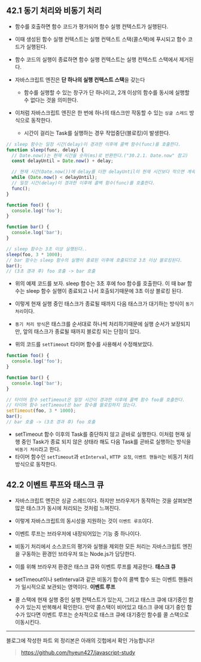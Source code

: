 ## 42.1 동기 처리와 비동기 처리

- 함수를 호출하면 함수 코드가 평가되어 함수 실행 컨텍스트가 실행된다.
- 이때 생성된 함수 실행 컨텍스트는 실행 컨텍스트 스택(콜스택)에 푸시되고 함수 코드가 실행된다.
- 함수 코드의 실행이 종료하면 함수 실행 컨텍스트는 실행 컨텍스트 스택에서 제거된다.

- 자바스크립트 엔진은 **단 하나의 실행 컨텍스트 스택**을 갖는다
  - 함수를 실행할 수 있는 창구가 단 하나이고, 2개 이상의 함수를 동시에 실행할 수 없다는 것을 의미한다.

- 이처럼 자바스크립트 엔진은 한 번에 하나의 태스크만 작동할 수 있는 ```싱글 스레드``` 방식으로 동작한다.
  - 시간이 걸리는 Task를 실행하는 경우 작업중단(블로킹)이 발생한다.

```js
// sleep 함수는 일정 시간(delay)이 경과한 이후에 콜백 함수(func)를 호출한다.
function sleep(func, delay) {
  // Date.now()는 현재 시간을 숫자(ms)로 반환한다.("30.2.1. Date.now" 참고)
  const delayUntil = Date.now() + delay;

  // 현재 시간(Date.now())에 delay를 더한 delayUntil이 현재 시간보다 작으면 계속 반복한다.
  while (Date.now() < delayUntil);
  // 일정 시간(delay)이 경과한 이후에 콜백 함수(func)를 호출한다.
  func();
}

function foo() {
  console.log('foo');
}

function bar() {
  console.log('bar');
}

// sleep 함수는 3초 이상 실행된다..
sleep(foo, 3 * 1000);
// bar 함수는 sleep 함수의 실행이 종료된 이후에 호출되므로 3초 이상 블로킹된다.
bar();
// (3초 경과 후) foo 호출 -> bar 호출
```
- 위의 예제 코드를 보자.
sleep 함수는 3초 후에 foo 함수를 호출한다. 이 때 bar 함수는 sleep 함수 실행이 종료되고 나서 호출되기때문에 3초 이상 블로킹 된다.
- 이렇게 현재 실행 중인 태스크가 종료될 때까지 다음 태스크가 대기하는 방식이 ```동기처리```이다.
- ```동기 처리 방식```은 태스크를 순서대로 하나씩 처리하기때문에 실행 순서가 보장되지만, 앞의 태스크가 종료될 때까지 블로킹 되는 단점이 있다.

- 위의 코드를 ```setTimeout``` 타이머 함수를 사용해서 수정해보았다.

```js
function foo() {
  console.log('foo');
}

function bar() {
  console.log('bar');
}

// 타이머 함수 setTimeout은 일정 시간이 경과한 이후에 콜백 함수 foo를 호출한다.
// 타이머 함수 setTimeout은 bar 함수를 블로킹하지 않는다.
setTimeout(foo, 3 * 1000);
bar();
// bar 호출 -> (3초 경과 후) foo 호출
```
- setTimeout 함수 이후의 Task를 중단하지 않고 곧바로 실행한다. 이처럼 현재 실행 중인 Task가 종료 되지 않은 상태라 해도 다음 Task를 곧바로 실행하는 방식을 ```비동기 처리```라고 한다.
- 타이머 함수인 ```setTimeout```과 ```etInterval```, ```HTTP 요청```, ```이벤트 핸들러```는 비동기 처리 방식으로 동작한다.

## 42.2 이벤트 루프와 태스크 큐

- 자바스크립트 엔진은 싱글 스레드이다. 하지만 브라우저가 동작하는 것을 살펴보면 많은 태스크가 동시에 처리되는 것처럼 느껴진다.
- 이렇게 자바스크립트의 동시성을 지원하는 것이 ```이벤트 루프```이다.
- 이벤트 루프는 브라우저에 내장되어있는 기능 중 하나이다.

- 비동기 처리에서 소스코드의 평가와 실행을 제외한 모든 처리는 자바스크립트 엔진을 구동하는 환경인 브라우저 또는 Node.js가 담당한다.
- 이를 위해 브라우저 환경은 태스크 큐와 이벤트 루프를 제공한다.
**태스크 큐**
- setTimeout이나 setInterval과 같은 비동기 함수의 콜백 함수 또는 이벤트 핸들러가 일시적으로 보관되는 영역이다.
**이벤트 루프**
- 콜 스택에 현재 실행 중인 실행 컨텍스트가 있는지, 그리고 태스크 큐에 대기중인 함수가 있는지 반복해서 확인한다. 만약 콜스택이 비어있고 태스크 큐에 대기 중인 함수가 있다면 이벤트 루프는 순차적으로 태스크 큐에 대기중인 함수를 콜 스택으로 이동시킨다.

---
블로그에 작성한 파트 외 정리본은 아래의 깃헙에서 확인 가능합니다!
> https://github.com/hyeun427/javascript-study

